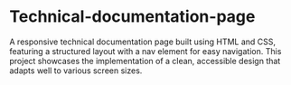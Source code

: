 # Technical-documentation-page
A responsive technical documentation page built using HTML and CSS, featuring a structured layout with a nav element for easy navigation. This project showcases the implementation of a clean, accessible design that adapts well to various screen sizes.

